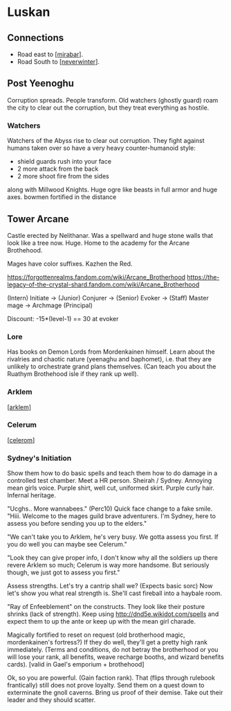 # Luskan

## Connections
- Road east to [[mirabar]].
- Road South to [[neverwinter]].

## Post Yeenoghu
Corruption spreads. People transform. Old watchers (ghostly guard) roam the city to clear out the corruption, but they treat everything as hostile.

### Watchers
Watchers of the Abyss rise to clear out corruption.
They fight against humans taken over so have a very heavy counter-humanoid style:
- shield guards rush into your face
- 2 more attack from the back
- 2 more shoot fire from the sides

along with Millwood Knights. Huge ogre like beasts in full armor and huge axes.
bowmen fortified in the distance

## Tower Arcane
Castle erected by Nelithanar. Was a spellward and huge stone walls that look like a tree now. Huge. Home to the academy for the Arcane Brothehood.

Mages have color suffixes. Kazhen the Red.

https://forgottenrealms.fandom.com/wiki/Arcane_Brotherhood
https://the-legacy-of-the-crystal-shard.fandom.com/wiki/Arcane_Brotherhood

(Intern) Initiate -> (Junior) Conjurer -> (Senior) Evoker -> (Staff) Master mage -> Archmage (Principal)

Discount: -15*(level-1) == 30 at evoker

### Lore
Has books on Demon Lords from Mordenkainen himself.
Learn about the rivalries and chaotic nature (yeenaghu and baphomet), i.e. that they are unlikely to orchestrate grand plans themselves.
(Can teach you about the Ruathym Brothehood isle if they rank up well).

### Arklem
[[arklem]]

### Celerum
[[celerom]]

### Sydney's Initiation
Show them how to do basic spells and teach them how to do damage in a controlled test chamber. Meet a HR person. Sheirah / Sydney. Annoying mean girls voice. Purple shirt, well cut, uniformed skirt. Purple curly hair. Infernal heritage.

"Ucghs.. More wannabees." (Perc10) Quick face change to a fake smile. "Hiii. Welcome to the mages guild brave adventurers. I'm Sydney, here to assess you before sending you up to the elders."

"We can't take you to Arklem, he's very busy. We gotta assess you first. If you do well you can maybe see Celerum."

"Look they can give proper info, I don't know why all the soldiers up there revere Arklem so much; Celerum is way more handsome. But seriously though, we just got to assess you first."

Assess strengths. Let's try a cantrip shall we? (Expects basic sorc)
Now let's show you what real strength is. She'll cast fireball into a haybale room.

"Ray of Enfeeblement" on the constructs. They look like their posture shrinks (lack of strength).
Keep using http://dnd5e.wikidot.com/spells and expect them to up the ante or keep up with the mean girl charade.

Magically fortified to reset on request (old brotherhood magic, mordenkainen's fortress?)
If they do well, they'll get a pretty high rank immediately.
(Terms and conditions, do not betray the brotherhood or you will lose your rank, all benefits, weave recharge booths, and wizard benefits cards). [valid in Gael's emporium + brothehood]

Ok, so you are powerful. (Gain faction rank). That (flips through rulebook frantically) still does not prove loyalty.
Send them on a quest down to exterminate the gnoll caverns. Bring us proof of their demise. Take out their leader and they should scatter.

[//begin]: # "Autogenerated link references for markdown compatibility"
[mirabar]: mirabar "Mirabar"
[neverwinter]: neverwinter "Neverwinter"
[arklem]: ../npcs/arklem "Arklem Greeth"
[celerom]: ../npcs/celerom "Celerum"
[//end]: # "Autogenerated link references"
